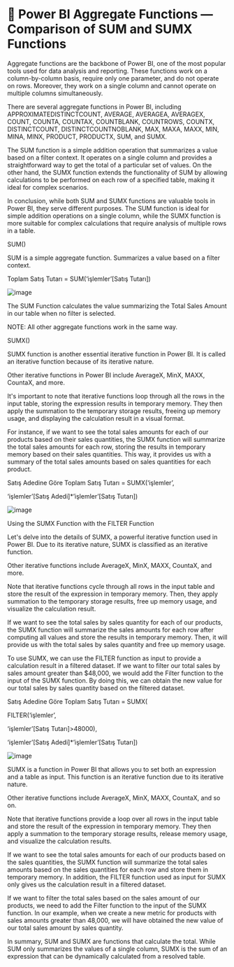 # 👋 Power BI Aggregate Functions — Comparison of SUM and SUMX Functions

Aggregate functions are the backbone of Power BI, one of the most popular tools used for data analysis and reporting. These functions work on a column-by-column basis, require only one parameter, and do not operate on rows. Moreover, they work on a single column and cannot operate on multiple columns simultaneously.

There are several aggregate functions in Power BI, including APPROXIMATEDISTINCTCOUNT, AVERAGE, AVERAGEA, AVERAGEX, COUNT, COUNTA, COUNTAX, COUNTBLANK, COUNTROWS, COUNTX, DISTINCTCOUNT, DISTINCTCOUNTNOBLANK, MAX, MAXA, MAXX, MIN, MINA, MINX, PRODUCT, PRODUCTX, SUM, and SUMX.

The SUM function is a simple addition operation that summarizes a value based on a filter context. It operates on a single column and provides a straightforward way to get the total of a particular set of values. On the other hand, the SUMX function extends the functionality of SUM by allowing calculations to be performed on each row of a specified table, making it ideal for complex scenarios.

In conclusion, while both SUM and SUMX functions are valuable tools in Power BI, they serve different purposes. The SUM function is ideal for simple addition operations on a single column, while the SUMX function is more suitable for complex calculations that require analysis of multiple rows in a table.

SUM(<column>)

SUM is a simple aggregate function. Summarizes a value based on a filter context.

Toplam Satış Tutarı = SUM(‘işlemler’[Satış Tutarı])

![image](https://user-images.githubusercontent.com/127193220/227167194-2e7f69b5-5440-47a5-b35e-0d936f0d3e98.png)

The SUM Function calculates the value summarizing the Total Sales Amount in our table when no filter is selected.

NOTE: All other aggregate functions work in the same way.

SUMX()

SUMX function is another essential iterative function in Power BI. It is called an iterative function because of its iterative nature.

Other iterative functions in Power BI include AverageX, MinX, MAXX, CountaX, and more.

It's important to note that iterative functions loop through all the rows in the input table, storing the expression results in temporary memory. They then apply the summation to the temporary storage results, freeing up memory usage, and displaying the calculation result in a visual format.

For instance, if we want to see the total sales amounts for each of our products based on their sales quantities, the SUMX function will summarize the total sales amounts for each row, storing the results in temporary memory based on their sales quantities. This way, it provides us with a summary of the total sales amounts based on sales quantities for each product.

Satış Adedine Göre Toplam Satış Tutarı = SUMX(‘işlemler’,

‘işlemler’[Satış Adedi]*’işlemler’[Satış Tutarı])

![image](https://user-images.githubusercontent.com/127193220/227167667-1b3de390-701d-43e0-bf57-c347dda77f70.png)

Using the SUMX Function with the FILTER Function

Let's delve into the details of SUMX, a powerful iterative function used in Power BI. Due to its iterative nature, SUMX is classified as an iterative function.

Other iterative functions include AverageX, MinX, MAXX, CountaX, and more.

Note that iterative functions cycle through all rows in the input table and store the result of the expression in temporary memory. Then, they apply summation to the temporary storage results, free up memory usage, and visualize the calculation result.

If we want to see the total sales by sales quantity for each of our products, the SUMX function will summarize the sales amounts for each row after computing all values and store the results in temporary memory. Then, it will provide us with the total sales by sales quantity and free up memory usage.

To use SUMX, we can use the FILTER function as input to provide a calculation result in a filtered dataset. If we want to filter our total sales by sales amount greater than $48,000, we would add the Filter function to the input of the SUMX function. By doing this, we can obtain the new value for our total sales by sales quantity based on the filtered dataset.

Satış Adedine Göre Toplam Satış Tutarı = SUMX(

FILTER(‘işlemler’,

‘işlemler’[Satış Tutarı]>48000),

‘işlemler’[Satış Adedi]*’işlemler’[Satış Tutarı])

![image](https://user-images.githubusercontent.com/127193220/227167886-097de805-ab9e-4e47-8e15-b57704090cab.png)

SUMX is a function in Power BI that allows you to set both an expression and a table as input. This function is an iterative function due to its iterative nature.

Other iterative functions include AverageX, MinX, MAXX, CountaX, and so on.

Note that iterative functions provide a loop over all rows in the input table and store the result of the expression in temporary memory. They then apply a summation to the temporary storage results, release memory usage, and visualize the calculation results.

If we want to see the total sales amounts for each of our products based on the sales quantities, the SUMX function will summarize the total sales amounts based on the sales quantities for each row and store them in temporary memory. In addition, the FILTER function used as input for SUMX only gives us the calculation result in a filtered dataset.

If we want to filter the total sales based on the sales amount of our products, we need to add the Filter function to the input of the SUMX function. In our example, when we create a new metric for products with sales amounts greater than 48,000, we will have obtained the new value of our total sales amount by sales quantity.

In summary, SUM and SUMX are functions that calculate the total. While SUM only summarizes the values of a single column, SUMX is the sum of an expression that can be dynamically calculated from a resolved table.

